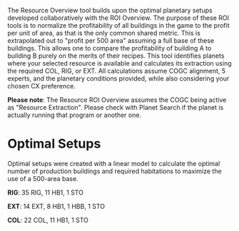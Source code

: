 The Resource Overview tool builds upon the optimal planetary setups developed collaboratively with the ROI Overview. The purpose of these ROI tools is to normalize the profitability of all buildings in the game to the profit per unit of area, as that is the only common shared metric. This is extrapolated out to "profit per 500 area" assuming a full base of these buildings. This allows one to compare the profitability of building A to building B purely on the merits of their recipes. This tool identifies planets where your selected resource is available and calculates its extraction using the required COL, RIG, or EXT. All calculations assume COGC alignment, 5 experts, and the planetary conditions provided, while also considering your chosen CX preference. 

**Please note**: The Resource ROI Overview assumes the COGC being active as "Resource Extraction". Please check with Planet Search if the planet is actually running that program or another one.

# Optimal Setups

Optimal setups were created with a linear model to calculate the optimal number of production buildings and required habitations to maximize the use of a 500-area base.

**RIG**: 35 RIG, 11 HB1, 1 STO

**EXT**: 14 EXT, 8 HB1, 1 HBB, 1 STO

**COL**: 22 COL, 11 HB1, 1 STO
